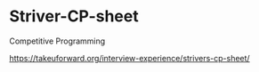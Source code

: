 # Striver-CP-sheet
Competitive Programming

https://takeuforward.org/interview-experience/strivers-cp-sheet/
